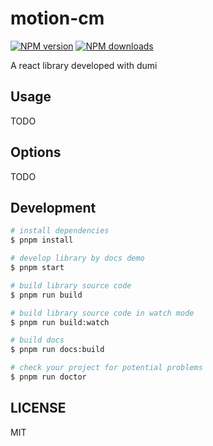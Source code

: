 # motion-cm

[![NPM version](https://img.shields.io/npm/v/motion-cm.svg?style=flat)](https://npmjs.org/package/motion-cm)
[![NPM downloads](http://img.shields.io/npm/dm/motion-cm.svg?style=flat)](https://npmjs.org/package/motion-cm)

A react library developed with dumi

## Usage

TODO

## Options

TODO

## Development

```bash
# install dependencies
$ pnpm install

# develop library by docs demo
$ pnpm start

# build library source code
$ pnpm run build

# build library source code in watch mode
$ pnpm run build:watch

# build docs
$ pnpm run docs:build

# check your project for potential problems
$ pnpm run doctor
```

## LICENSE

MIT
